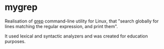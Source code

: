 # mygrep
Realisation of [grep](https://en.wikipedia.org/wiki/Grep) command-line utility for Linux, that "search globally for lines matching the regular expression, and print them".

It used lexical and syntactic analyzers and was created for education purposes.
 
